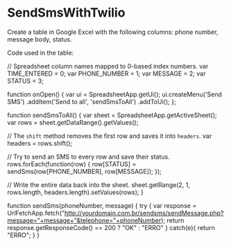 # SendSmsWithTwilio

Create a table in Google Excel with the following columns: phone number, message body, status.

Code used in the table:

// Spreadsheet column names mapped to 0-based index numbers.
var TIME_ENTERED = 0;
var PHONE_NUMBER = 1;
var MESSAGE = 2;
var STATUS = 3;

function onOpen() {
  var ui = SpreadsheetApp.getUi();
  ui.createMenu('Send SMS')
      .addItem('Send to all', 'sendSmsToAll')
      .addToUi();
};  

function sendSmsToAll() {
  var sheet = SpreadsheetApp.getActiveSheet();
  var rows = sheet.getDataRange().getValues();
  
  // The `shift` method removes the first row and saves it into `headers`.
  var headers = rows.shift();
  
  // Try to send an SMS to every row and save their status.
  rows.forEach(function(row) {
    row[STATUS] = sendSms(row[PHONE_NUMBER], row[MESSAGE]);
  });
  
  // Write the entire data back into the sheet.
  sheet.getRange(2, 1, rows.length, headers.length).setValues(rows);
}

function sendSms(phoneNumber, message) {
  try {
    var response = UrlFetchApp.fetch("http://yourdomain.com.br/sendsms/sendMessage.php?message="+message+"&telephone="+phoneNumber);
    return response.getResponseCode() == 200 ? "OK" : "ERRO"
  } catch(e){
    return "ERRO";
  }
}
